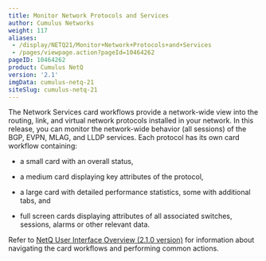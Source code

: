 ```yaml
---
title: Monitor Network Protocols and Services
author: Cumulus Networks
weight: 117
aliases:
 - /display/NETQ21/Monitor+Network+Protocols+and+Services
 - /pages/viewpage.action?pageId=10464262
pageID: 10464262
product: Cumulus NetQ
version: '2.1'
imgData: cumulus-netq-21
siteSlug: cumulus-netq-21
---
```

The Network Services card workflows provide a network-wide view into the
routing, link, and virtual network protocols installed in your network.
In this release, you can monitor the network-wide behavior (all
sessions) of the BGP, EVPN, MLAG, and LLDP services. Each protocol has
its own card workflow containing:

  - a small card with an overall status,

  - a medium card displaying key attributes of the protocol,

  - a large card with detailed performance statistics, some with
    additional tabs, and

  - full screen cards displaying attributes of all associated switches,
    sessions, alarms or other relevant data.

Refer to [NetQ User Interface Overview (2.1.0
version)](https://docs-rip.cumulusnetworks.com/pages/viewpage.action?pageId=10464141)
for information about navigating the card workflows and performing
common actions.

<article id="html-search-results" class="ht-content" style="display: none;">

</article>

<footer id="ht-footer">

</footer>
